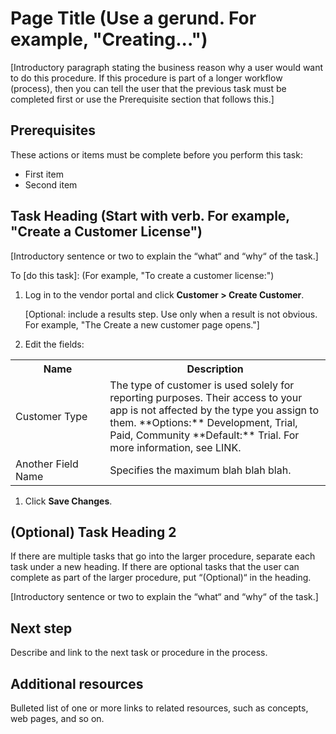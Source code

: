 # Page Title (Use a gerund. For example, "Creating...")

[Introductory paragraph stating the business reason why a user would want to do this procedure. If this procedure is part of a longer workflow (process), then you can tell the user that the previous task must be completed first or use the Prerequisite section that follows this.]

## Prerequisites

These actions or items must be complete before you perform this task:
* First item
* Second item

## Task Heading (Start with verb. For example, "Create a Customer License")

[Introductory sentence or two to explain the “what“ and “why“ of the task.]

To [do this task]: (For example, "To create a customer license:")

1. Log in to the vendor portal and click **Customer > Create Customer**.

   [Optional: include a results step. Use only when a result is not obvious. For example, "The Create a new customer page opens."]

1. Edit the fields:

  <table>
    <tr>
      <th width="30%">Name</th>
      <th width="70%">Description</th>
    </tr>
    <tr>
      <td>Customer Type</td>
      <td>The type of customer is used solely for reporting purposes. Their access to your app is not affected by the type you assign to them. **Options:** Development, Trial, Paid, Community **Default:** Trial. For more information, see LINK.</td>
    </tr>
    <tr>
      <td>Another Field Name</td>
      <td>Specifies the maximum blah blah blah.</td>
    </tr>
  </table>

1. Click **Save Changes**.

## (Optional) Task Heading 2

If there are multiple tasks that go into the larger procedure, separate each task under a new heading. If there are optional tasks that the user can complete as part of the larger procedure, put “(Optional)“ in the heading.

[Introductory sentence or two to explain the “what“ and “why“ of the task.]

## Next step​

Describe and link to the next task or procedure in the process.

## Additional resources​

Bulleted list of one or more links to related resources, such as concepts, web pages, and so on.
